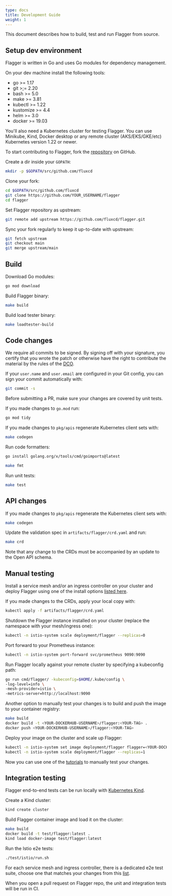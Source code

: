 ```yaml
---
type: docs
title: Development Guide
weight: 1
---
```


This document describes how to build, test and run Flagger from source.

## Setup dev environment

Flagger is written in Go and uses Go modules for dependency management.

On your dev machine install the following tools:

* go >= 1.17
* git >;= 2.20
* bash >= 5.0
* make >= 3.81
* kubectl >= 1.22
* kustomize >= 4.4
* helm >= 3.0
* docker >= 19.03

You'll also need a Kubernetes cluster for testing Flagger.
You can use Minikube, Kind, Docker desktop or any remote cluster (AKS/EKS/GKE/etc) Kubernetes version 1.22 or newer.

To start contributing to Flagger, fork the [repository](https://github.com/fluxcd/flagger) on GitHub.

Create a dir inside your `GOPATH`:

```bash
mkdir -p $GOPATH/src/github.com/fluxcd
```

Clone your fork:

```bash
cd $GOPATH/src/github.com/fluxcd
git clone https://github.com/YOUR_USERNAME/flagger
cd flagger
```

Set Flagger repository as upstream:

```bash
git remote add upstream https://github.com/fluxcd/flagger.git
```

Sync your fork regularly to keep it up-to-date with upstream:

```bash
git fetch upstream
git checkout main
git merge upstream/main
```

## Build

Download Go modules:

```bash
go mod download
```

Build Flagger binary:

```bash
make build
```

Build load tester binary:

```bash
make loadtester-build
```

## Code changes

We require all commits to be signed. By signing off with your signature, you
certify that you wrote the patch or otherwise have the right to contribute the
material by the rules of the [DCO](https://raw.githubusercontent.com/fluxcd/flagger/main/DCO).

If your `user.name` and `user.email` are configured in your Git config,
you can sign your commit automatically with:

```bash
git commit -s
```

Before submitting a PR, make sure your changes are covered by unit tests.

If you made changes to `go.mod` run:

```bash
go mod tidy
```

If you made changes to `pkg/apis` regenerate Kubernetes client sets with:

```bash
make codegen
```

Run code formatters:

```bash
go install golang.org/x/tools/cmd/goimports@latest

make fmt
```

Run unit tests:

```bash
make test
```

## API changes

If you made changes to `pkg/apis` regenerate the Kubernetes client sets with:

```bash
make codegen
```

Update the validation spec in `artifacts/flagger/crd.yaml` and run:

```bash
make crd
```

Note that any change to the CRDs must be accompanied by an update to the Open API schema.

## Manual testing

Install a service mesh and/or an ingress controller on your cluster
and deploy Flagger using one of the install options
[listed here](/flagger/install/flagger-install-on-kubernetes).

If you made changes to the CRDs, apply your local copy with:

```bash
kubectl apply -f artifacts/flagger/crd.yaml
```

Shutdown the Flagger instance installed on your cluster (replace the namespace with your mesh/ingress one):

```bash
kubectl -n istio-system scale deployment/flagger --replicas=0
```

Port forward to your Prometheus instance:

```bash
kubectl -n istio-system port-forward svc/prometheus 9090:9090
```

Run Flagger locally against your remote cluster by specifying a kubeconfig path:

```bash
go run cmd/flagger/ -kubeconfig=$HOME/.kube/config \
-log-level=info \
-mesh-provider=istio \
-metrics-server=http://localhost:9090
```

Another option to manually test your changes is to build and push the image to your container registry:

```bash
make build
docker build -t <YOUR-DOCKERHUB-USERNAME>/flagger:<YOUR-TAG> .
docker push <YOUR-DOCKERHUB-USERNAME>/flagger:<YOUR-TAG>
```

Deploy your image on the cluster and scale up Flagger:

```bash
kubectl -n istio-system set image deployment/flagger flagger=<YOUR-DOCKERHUB-USERNAME>/flagger:<YOUR-TAG>
kubectl -n istio-system scale deployment/flagger --replicas=1
```

Now you can use one of the [tutorials](/flagger/) to manually test your changes.

## Integration testing

Flagger end-to-end tests can be run locally with [Kubernetes Kind](https://github.com/kubernetes-sigs/kind).

Create a Kind cluster:

```bash
kind create cluster
```

Build Flagger container image and load it on the cluster:

```bash
make build
docker build -t test/flagger:latest .
kind load docker-image test/flagger:latest
```


Run the Istio e2e tests:

```bash
./test/istio/run.sh
```

For each service mesh and ingress controller, there is a dedicated e2e test suite,
choose one that matches your changes from this [list](https://github.com/fluxcd/flagger/tree/main/test).

When you open a pull request on Flagger repo, the unit and integration tests will be run in CI.
